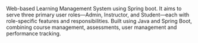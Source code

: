 Web-based Learning Management System using Spring boot. It aims to serve three primary user roles—Admin, Instructor, and Student—each with role-specific features and responsibilities. Built using Java and Spring Boot, combining course management, assessments, user management and performance tracking.
